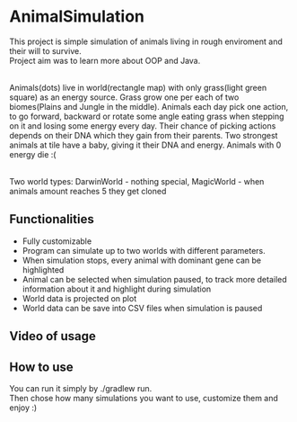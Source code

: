 # AnimalSimulation

This project is simple simulation of animals living in rough enviroment and their will to survive. <br/>
Project aim was to learn more about OOP and Java. <br/><br/>

Animals(dots) live in world(rectangle map) with only grass(light green square) as an energy source. 
Grass grow one per each of two biomes(Plains and Jungle in the middle).
Animals each day pick one action, to go forward, backward or rotate some angle eating grass when stepping on it and losing some energy every day.
Their chance of picking actions depends on their DNA which they gain from their parents.
Two strongest animals at tile have a baby, giving it their DNA and energy.
Animals with 0 energy die :( <br/><br/>

Two world types: DarwinWorld - nothing special, MagicWorld - when animals amount reaches 5 they get cloned

## Functionalities
  - Fully customizable
  - Program can simulate up to two worlds with different parameters.
  - When simulation stops, every animal with dominant gene can be highlighted
  - Animal can be selected when simulation paused, to track more detailed information about it and highlight during simulation
  - World data is projected on plot
  - World data can be save into CSV files when simulation is paused


## Video of usage


## How to use
You can run it simply by ./gradlew run. <br/>
Then chose how many simulations you want to use, customize them and enjoy :)
